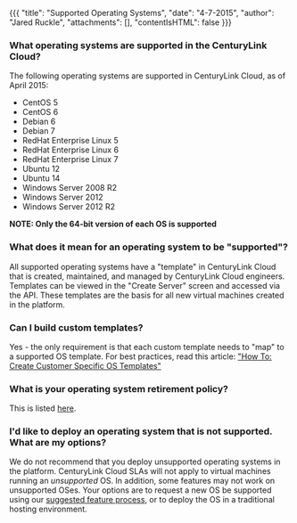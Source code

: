 {{{
  "title": "Supported Operating Systems",
  "date": "4-7-2015",
  "author": "Jared Ruckle",
  "attachments": [],
  "contentIsHTML": false
}}}

### What operating systems are supported in the CenturyLink Cloud?

The following operating systems are supported in CenturyLink Cloud, as of April 2015:

* CentOS 5
* CentOS 6
* Debian 6
* Debian 7
* RedHat Enterprise Linux 5
* RedHat Enterprise Linux 6
* RedHat Enterprise Linux 7
* Ubuntu 12
* Ubuntu 14
* Windows Server 2008 R2
* Windows Server 2012
* Windows Server 2012 R2

**NOTE: Only the 64-bit version of each OS is supported**

### What does it mean for an operating system to be "supported"?

All supported operating systems have a "template" in CenturyLink Cloud that is created, maintained, and managed by CenturyLink Cloud engineers. Templates can be viewed in the "Create Server" screen and accessed via the API. These templates are the basis for all new virtual machines created in the platform.

### Can I build custom templates?

Yes - the only requirement is that each custom template needs to "map" to a supported OS template. For best practices, read this article: ["How To: Create Customer Specific OS Templates"](../Servers/how-to-create-customer-specific-os-templates.md)

### What is your operating system retirement policy?

This is listed [here](../Servers/operating-system-template-retirement-policy.md).

### I'd like to deploy an operating system that is not supported. What are my options?

We do not recommend that you deploy unsupported operating systems in the platform. CenturyLink Cloud SLAs will not apply to virtual machines running an *unsupported* OS. In addition, some features may not work on unsupported OSes. Your options are to request a new OS be supported using our [suggested feature process](mailto:features@centurylinkcloud.com), or to deploy the OS in a traditional hosting environment.
